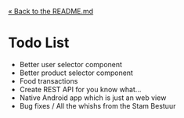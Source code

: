 [&laquo; Back to the README.md](../README.md)

# Todo List
- Better user selector component
- Better product selector component
- Food transactions
- Create REST API for you know what...
- Native Android app which is just an web view
- Bug fixes / All the whishs from the Stam Bestuur

